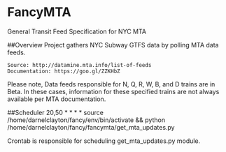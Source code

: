 # FancyMTA
General Transit Feed Specification for NYC MTA

##Overview
Project gathers NYC Subway GTFS data by polling MTA data feeds.

    Source: http://datamine.mta.info/list-of-feeds
    Documentation: https://goo.gl/ZZKHbZ


Please note, Data feeds responsible for N, Q, R, W, B, and D trains are in Beta.
In these cases, information for these specified trains are not always available per MTA documentation.

##Scheduler
20,50 * * * * source /home/darnelclayton/fancy/env/bin/activate && python /home/darnelclayton/fancy/fancymta/get_mta_updates.py

Crontab is responsible for scheduling get_mta_updates.py module.
